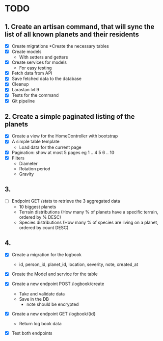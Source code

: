 # TODO

## 1. Create an artisan command, that will sync the list of all known planets and their residents
 * [x] Create migrations
   *Create the necessary tables
 * [x] Create models
   * With setters and getters
 * [x] Create services for models
   * For easy testing
 * [x] Fetch data from API
 * [x] Save fetched data to the database
 * [x] Cleanup
 * [x] Larastan lvl 9
 * [x] Tests for the command
 * [x] Git pipeline

## 2. Create a simple paginated listing of the planets
 * [x] Create a view for the HomeController with bootstrap
 * [x] A simple table template
   * Load data for the current page
 * [x] Pagination: show at most 5 pages eg 1 .. 4 5 6 .. 10
 * [x] Filters
   * Diameter
   * Rotation period
   * Gravity

## 3. 
 * [ ] Endpoint GET /stats to retrieve the 3 aggregated data
   * 10 biggest planets
   * Terrain distributions (How many % of planets have a specific terrain, ordered by % DESC)
   * Species distributions (How many % of species are living on a planet, ordered by count DESC)

## 4. 
 * [x] Create a migration for the logbook
   * id, person_id, planet_id, location, severity, note, created_at
 * [x] Create the Model and service for the table
 * [x] Create a new endpoint POST /logbook/create
   * Take and validate data
   * Save in the DB
     * note should be encrypted
 * [x] Create a new endpoint GET /logbook/{id}
   * Return log book data
 * [x] Test both endpoints

